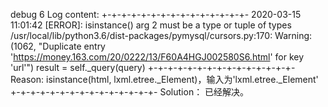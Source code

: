 debug 6
Log content:
+-+-+-+-+-+-+-+-+-+-+-+-+-+-+-
2020-03-15 11:01:42 [ERROR]: isinstance() arg 2 must be a type or tuple of types
/usr/local/lib/python3.6/dist-packages/pymysql/cursors.py:170: Warning: (1062, "Duplicate entry 'https://money.163.com/20/0222/13/F60A4HGJ002580S6.html' for key 'url'")
  result = self._query(query)
+-+-+-+-+-+-+-+-+-+-+-+-+-+-+-
Reason:
isinstance(html, lxml.etree._Element)，输入为'lxml.etree._Element'
+-+-+-+-+-+-+-+-+-+-+-+-+-+-+-
Solution：
已经解决。